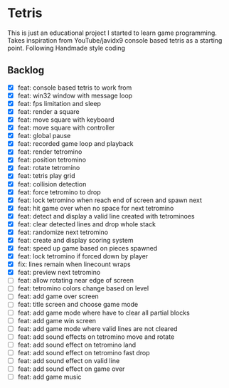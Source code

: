 # Tetris

This is just an educational project I started to learn game programming. Takes inspiration from YouTube/javidx9 console based tetris as a starting point. Following Handmade style coding

## Backlog
- [x] feat: console based tetris to work from
- [x] feat: win32 window with message loop
- [x] feat: fps limitation and sleep
- [x] feat: render a square
- [x] feat: move square with keyboard
- [x] feat: move square with controller
- [x] feat: global pause
- [x] feat: recorded game loop and playback
- [x] feat: render tetromino
- [x] feat: position tetromino
- [x] feat: rotate tetromino
- [x] feat: tetris play grid
- [x] feat: collision detection
- [x] feat: force tetromino to drop
- [x] feat: lock tetromino when reach end of screen and spawn next
- [x] feat: hit game over when no space for next tetromino
- [x] feat: detect and display a valid line created with tetrominoes
- [x] feat: clear detected lines and drop whole stack
- [x] feat: randomize next tetromino
- [x] feat: create and display scoring system
- [x] feat: speed up game based on pieces spawned
- [x] feat: lock tetromino if forced down by player
- [x] fix: lines remain when linecount wraps
- [x] feat: preview next tetromino
- [ ] feat: allow rotating near edge of screen
- [ ] feat: tetromino colors change based on level
- [ ] feat: add game over screen
- [ ] feat: title screen and choose game mode
- [ ] feat: add game mode where have to clear all partial blocks 
- [ ] feat: add game win screen
- [ ] feat: add game mode where valid lines are not cleared
- [ ] feat: add sound effects on tetromino move and rotate
- [ ] feat: add sound effect on tetromino land
- [ ] feat: add sound effect on tetromino fast drop
- [ ] feat: add sound effect on valid line
- [ ] feat: add sound effect on game over
- [ ] feat: add game music